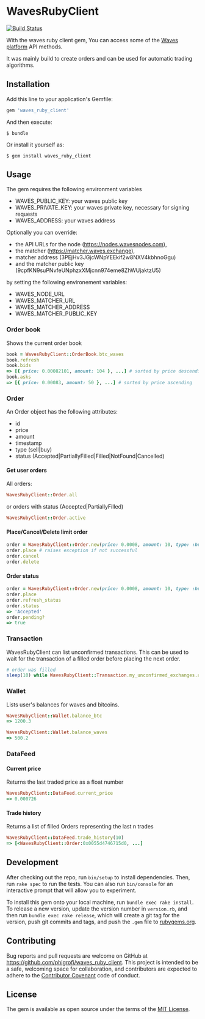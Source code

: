 # WavesRubyClient

[![Build Status](https://travis-ci.org/phigrofi/waves_ruby_client.svg?branch=master)](https://travis-ci.org/phigrofi/waves_ruby_client)

With the waves ruby client gem, You can access some of the [Waves platform](https://wavesplatform.com/) API methods.

It was mainly build to create orders and can be used for automatic trading algorithms.

## Installation

Add this line to your application's Gemfile:

```ruby
gem 'waves_ruby_client'
```

And then execute:

    $ bundle

Or install it yourself as:

    $ gem install waves_ruby_client

## Usage

The gem requires the following environment variables

- WAVES_PUBLIC_KEY: your waves public key
- WAVES_PRIVATE_KEY: your waves private key, necessary for signing requests
- WAVES_ADDRESS: your waves address

Optionally you can override:

- the API URLs for the node (https://nodes.wavesnodes.com),
- the matcher (https://matcher.waves.exchange),
- matcher address (3PEjHv3JGjcWNpYEEkif2w8NXV4kbhnoGgu)
- and the matcher public key (9cpfKN9suPNvfeUNphzxXMjcnn974eme8ZhWUjaktzU5)

by setting the following environement variables:

- WAVES_NODE_URL
- WAVES_MATCHER_URL
- WAVES_MATCHER_ADDRESS
- WAVES_MATCHER_PUBLIC_KEY

### Order book

Shows the current order book

```ruby
book = WavesRubyClient::OrderBook.btc_waves
book.refresh
book.bids
=> [{ price: 0.00082101, amount: 104 }, ...] # sorted by price descending
book.asks
=> [{ price: 0.00083, amount: 50 }, ...] # sorted by price ascending
```

### Order

An Order object has the following attributes:

- id
- price
- amount
- timestamp
- type (sell|buy)
- status (Accepted|PartiallyFilled|Filled|NotFound|Cancelled)

#### Get user orders

All orders:

```ruby
WavesRubyClient::Order.all
```

or orders with status (Accepted|PartiallyFilled)

```ruby
WavesRubyClient::Order.active
```

#### Place/Cancel/Delete limit order

```ruby
order = WavesRubyClient::Order.new(price: 0.0008, amount: 10, type: :buy)
order.place # raises exception if not successful
order.cancel
order.delete
```

#### Order status

```ruby
order = WavesRubyClient::Order.new(price: 0.0008, amount: 10, type: :buy)
order.place
order.refresh_status
order.status
=> 'Accepted'
order.pending?
=> true
```

### Transaction

WavesRubyClient can list unconfirmed transactions. This can be used to wait for
the transaction of a filled order before placing the next order.

```ruby
# order was filled
sleep(10) while WavesRubyClient::Transaction.my_unconfirmed_exchanges.any?

```

### Wallet

Lists user's balances for waves and bitcoins.

```ruby
WavesRubyClient::Wallet.balance_btc
=> 1200.3

WavesRubyClient::Wallet.balance_waves
=> 500.2
```

### DataFeed

#### Current price

Returns the last traded price as a float number

```ruby
WavesRubyClient::DataFeed.current_price
=> 0.000726
```

#### Trade history

Returns a list of filled Orders representing the last n trades

```ruby
WavesRubyClient::DataFeed.trade_history(10)
=> [<WavesRubyClient::Order:0x0055d4746715d0, ...]
```

## Development

After checking out the repo, run `bin/setup` to install dependencies. Then, run `rake spec` to run the tests. You can also run `bin/console` for an interactive prompt that will allow you to experiment.

To install this gem onto your local machine, run `bundle exec rake install`. To release a new version, update the version number in `version.rb`, and then run `bundle exec rake release`, which will create a git tag for the version, push git commits and tags, and push the `.gem` file to [rubygems.org](https://rubygems.org).

## Contributing

Bug reports and pull requests are welcome on GitHub at https://github.com/phigrofi/waves_ruby_client.
This project is intended to be a safe, welcoming space for collaboration, and contributors are expected to adhere to the [Contributor Covenant](http://contributor-covenant.org) code of conduct.

## License

The gem is available as open source under the terms of the [MIT License](http://opensource.org/licenses/MIT).
